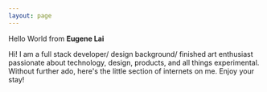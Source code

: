 ```yaml
---
layout: page
---
```


<div class="container">
	Hello World from <strong>Eugene Lai</strong>
	<p class="lead">
		Hi! I am a full stack developer/ design background/ finished art enthusiast 
		passionate about technology, design, products, 
		and all things experimental.
		Without further ado, here's the little section of internets on me. 
		Enjoy your stay!
	</p>
</div>

